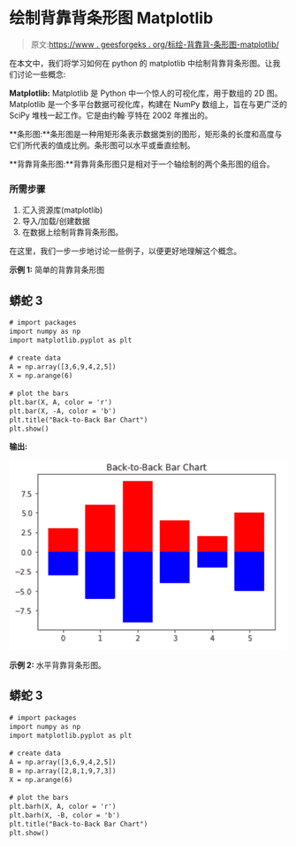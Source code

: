 # 绘制背靠背条形图 Matplotlib

> 原文:[https://www . geesforgeks . org/标绘-背靠背-条形图-matplotlib/](https://www.geeksforgeeks.org/plotting-back-to-back-bar-charts-matplotlib/)

在本文中，我们将学习如何在 python 的 matplotlib 中绘制背靠背条形图。让我们讨论一些概念:

**Matplotlib:** Matplotlib 是 Python 中一个惊人的可视化库，用于数组的 2D 图。Matplotlib 是一个多平台数据可视化库，构建在 NumPy 数组上，旨在与更广泛的 SciPy 堆栈一起工作。它是由约翰·亨特在 2002 年推出的。

**条形图:**条形图是一种用矩形条表示数据类别的图形，矩形条的长度和高度与它们所代表的值成比例。条形图可以水平或垂直绘制。

**背靠背条形图:**背靠背条形图只是相对于一个轴绘制的两个条形图的组合。

### 所需步骤

1.  汇入资源库(matplotlib)
2.  导入/加载/创建数据
3.  在数据上绘制背靠背条形图。

在这里，我们一步一步地讨论一些例子，以便更好地理解这个概念。

**示例 1:** 简单的背靠背条形图

## 蟒蛇 3

```
# import packages
import numpy as np
import matplotlib.pyplot as plt

# create data
A = np.array([3,6,9,4,2,5])
X = np.arange(6)

# plot the bars
plt.bar(X, A, color = 'r')
plt.bar(X, -A, color = 'b')
plt.title("Back-to-Back Bar Chart")
plt.show()
```

**输出:**

![](img/2b9e4ae3a12398586eb2c5bbc51227c2.png)

**示例 2:** 水平背靠背条形图。

## 蟒蛇 3

```
# import packages
import numpy as np
import matplotlib.pyplot as plt

# create data
A = np.array([3,6,9,4,2,5])
B = np.array([2,8,1,9,7,3])
X = np.arange(6)

# plot the bars
plt.barh(X, A, color = 'r')
plt.barh(X, -B, color = 'b')
plt.title("Back-to-Back Bar Chart")
plt.show()
```
